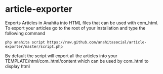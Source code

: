 article-exporter
================

Exports Articles in Anahita into HTML files that can be used with com_html. To export your articles go to the root of your installation and type the following command
  
  `php anahita script https://raw.github.com/anahitasocial/article-exporter/master/script.php`
  
By default the script will export all the articles into your TEMPLATE/html/com_html/content which can be used by com_html to display html
